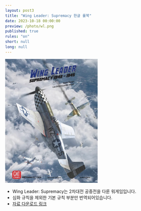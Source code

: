 ```yaml
---
layout: post3
title: "Wing Leader: Supremacy 한글 룰북"
date: 2023-10-18 00:00:00
preview: /photo/wl.png
published: true
rules: "on"
short: null
long: null
---
```


<img src="/photo/wl.png" width="300">

- Wing Leader: Supremacy는 2차대전 공중전을 다룬 워게임입니다.
- 심화 규칙을 제외한 기본 규칙 부분만 번역되어있습니다.
- [자료 다운로드 링크](https://drive.google.com/file/d/1A5AOQ15DOWB_RSCxVA98qAA4ul8Tptx1/view?usp=sharing)
